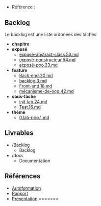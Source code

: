 #  

- Référence :   

 

## Backlog 

Le backlog est une liste ordonées des tâches 

- **chapitre** 
- **exposé** 
  - [exposé-abstract-class.53.md](./Backlog/exposé/exposé-abstract-class.53.md) 
  - [exposé-constructeur.54.md](./Backlog/exposé/exposé-constructeur.54.md) 
  - [exposé-poo.33.md](./Backlog/exposé/exposé-poo.33.md) 
- **feature** 
  - [Back-end.20.md](./Backlog/feature/Back-end.20.md) 
  - [backlog.3.md](./Backlog/feature/backlog.3.md) 
  - [Front-end.18.md](./Backlog/feature/Front-end.18.md) 
  - [mécanisme-de-oop.42.md](./Backlog/feature/mécanisme-de-oop.42.md) 
- **sous-tâche** 
  - [init-lab.24.md](./Backlog/sous-tâche/init-lab.24.md) 
  - [Test.16.md](./Backlog/sous-tâche/Test.16.md) 
- **thème** 
  - [0.lab-poo.1.md](./Backlog/thème/0.lab-poo.1.md) 
## Livrables 

 

- /Backlog 
  - Backlog 
- /docs 
  - Documentation 
## Références 

 

- [Autoformation](#) 
- [Rapport](https://labs-web.github.io/lab-poo/)
- [Presentation](https://labs-web.github.io/lab-poo/presentation.html)
=======
